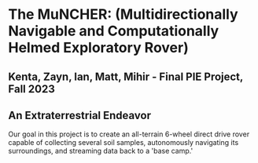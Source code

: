 # The MuNCHER: (Multidirectionally Navigable and Computationally Helmed Exploratory Rover)
## Kenta, Zayn, Ian, Matt, Mihir - Final PIE Project, Fall 2023

## An Extraterrestrial Endeavor
Our goal in this project is to create an all-terrain 6-wheel direct drive rover capable of collecting several soil samples, autonomously navigating its surroundings, and streaming data back to a 'base camp.'
